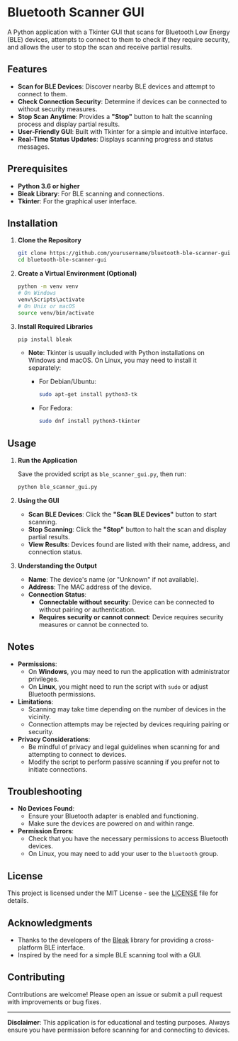 
# Bluetooth Scanner GUI

A Python application with a Tkinter GUI that scans for Bluetooth Low Energy (BLE) devices, attempts to connect to them to check if they require security, and allows the user to stop the scan and receive partial results.

## Features

- **Scan for BLE Devices**: Discover nearby BLE devices and attempt to connect to them.
- **Check Connection Security**: Determine if devices can be connected to without security measures.
- **Stop Scan Anytime**: Provides a **"Stop"** button to halt the scanning process and display partial results.
- **User-Friendly GUI**: Built with Tkinter for a simple and intuitive interface.
- **Real-Time Status Updates**: Displays scanning progress and status messages.

## Prerequisites

- **Python 3.6 or higher**
- **Bleak Library**: For BLE scanning and connections.
- **Tkinter**: For the graphical user interface.

## Installation

1. **Clone the Repository**

   ```bash
   git clone https://github.com/yourusername/bluetooth-ble-scanner-gui.git
   cd bluetooth-ble-scanner-gui
   ```

2. **Create a Virtual Environment (Optional)**

   ```bash
   python -m venv venv
   # On Windows
   venv\Scripts\activate
   # On Unix or macOS
   source venv/bin/activate
   ```

3. **Install Required Libraries**

   ```bash
   pip install bleak
   ```

   - **Note**: Tkinter is usually included with Python installations on Windows and macOS. On Linux, you may need to install it separately:

     - For Debian/Ubuntu:

       ```bash
       sudo apt-get install python3-tk
       ```

     - For Fedora:

       ```bash
       sudo dnf install python3-tkinter
       ```

## Usage

1. **Run the Application**

   Save the provided script as `ble_scanner_gui.py`, then run:

   ```bash
   python ble_scanner_gui.py
   ```

2. **Using the GUI**

   - **Scan BLE Devices**: Click the **"Scan BLE Devices"** button to start scanning.
   - **Stop Scanning**: Click the **"Stop"** button to halt the scan and display partial results.
   - **View Results**: Devices found are listed with their name, address, and connection status.

3. **Understanding the Output**

   - **Name**: The device's name (or "Unknown" if not available).
   - **Address**: The MAC address of the device.
   - **Connection Status**:
     - **Connectable without security**: Device can be connected to without pairing or authentication.
     - **Requires security or cannot connect**: Device requires security measures or cannot be connected to.

## Notes

- **Permissions**:
  - On **Windows**, you may need to run the application with administrator privileges.
  - On **Linux**, you might need to run the script with `sudo` or adjust Bluetooth permissions.
- **Limitations**:
  - Scanning may take time depending on the number of devices in the vicinity.
  - Connection attempts may be rejected by devices requiring pairing or security.
- **Privacy Considerations**:
  - Be mindful of privacy and legal guidelines when scanning for and attempting to connect to devices.
  - Modify the script to perform passive scanning if you prefer not to initiate connections.

## Troubleshooting

- **No Devices Found**:
  - Ensure your Bluetooth adapter is enabled and functioning.
  - Make sure the devices are powered on and within range.
- **Permission Errors**:
  - Check that you have the necessary permissions to access Bluetooth devices.
  - On Linux, you may need to add your user to the `bluetooth` group.

## License

This project is licensed under the MIT License - see the [LICENSE](LICENSE) file for details.

## Acknowledgments

- Thanks to the developers of the [Bleak](https://github.com/hbldh/bleak) library for providing a cross-platform BLE interface.
- Inspired by the need for a simple BLE scanning tool with a GUI.

## Contributing

Contributions are welcome! Please open an issue or submit a pull request with improvements or bug fixes.

---

**Disclaimer**: This application is for educational and testing purposes. Always ensure you have permission before scanning for and connecting to devices.

